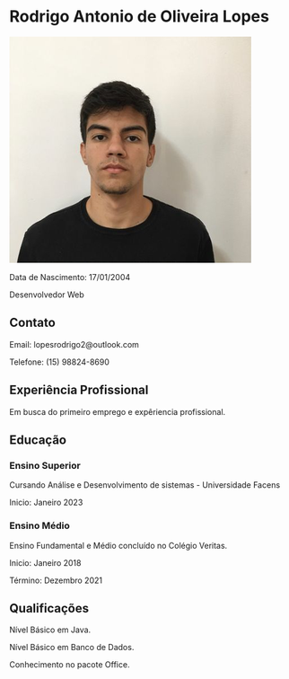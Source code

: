  <h1>Rodrigo Antonio de Oliveira Lopes</h1>
    <img src="imagem curriculo.jpg">
    <p>Data de Nascimento: 17/01/2004</p>
    <p>Desenvolvedor Web</p>

  <h2>Contato</h2>
  <p>Email: lopesrodrigo2@outlook.com</p>
  <p>Telefone: (15) 98824-8690</p>

   <h2>Experiência Profissional</h2>
   <p>Em busca do primeiro emprego e expêriencia profissional.</p>
            

  <h2>Educação</h2>
    <h3>Ensino Superior</h3>
    <p>Cursando Análise e Desenvolvimento de sistemas - Universidade Facens</p>
    <p>Inicio: Janeiro 2023</p>
     

  <h3>Ensino Médio</h3>
    <p>Ensino Fundamental e Médio concluído no Colégio Veritas.</p>
    <p>Inicio: Janeiro 2018</p>
    <p>Término: Dezembro 2021</p>

  <h2>Qualificações</h2>
  <p>Nível Básico em Java.</p>
  <p>Nível Básico em Banco de Dados.</p>
  <p>Conhecimento no pacote Office.</p>
    
